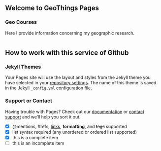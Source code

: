 ## Welcome to GeoThings Pages


### Geo Courses

Here I provide information concerning my geographic research. 

```markdown

```


## How to work with this service of Github

### Jekyll Themes

Your Pages site will use the layout and styles from the Jekyll theme you have selected in your [repository settings](https://github.com/Japhilko/GeoThings/settings). The name of this theme is saved in the Jekyll `_config.yml` configuration file.

### Support or Contact

Having trouble with Pages? Check out our [documentation](https://help.github.com/categories/github-pages-basics/) or [contact support](https://github.com/contact) and we’ll help you sort it out.

- [x] @mentions, #refs, [links](), **formatting**, and <del>tags</del> supported
- [x] list syntax required (any unordered or ordered list supported)
- [x] this is a complete item
- [ ] this is an incomplete item
